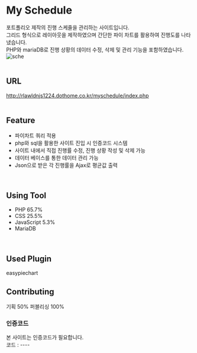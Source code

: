 # My Schedule
포트폴리오 제작의 진행 스케줄을 관리하는 사이트입니다.</br>
그리드 형식으로 레이아웃을 제작하였으며 간단한 파이 차트를 활용하여 진행도를 나타냈습니다.</br>
PHP와 mariaDB로 진행 상황의 데이터 수정, 삭제 및 관리 기능을 포함하였습니다.
</br>
![sche](https://user-images.githubusercontent.com/77706798/111946407-c8dae300-8b1e-11eb-88d8-663d0f6f0bfe.png)
</br>
</br>

## URL
http://rlawldnjs1224.dothome.co.kr/myschedule/index.php
</br>
</br>

## Feature
- 파이차트 쿼리 적용
- php와 sql을 활용한 사이트 진입 시 인증코드 시스템
- 사이트 내에서 직접 진행률 수정, 진행 상황 작성 및 삭제 가능
- 데이터 베이스를 통한 데이터 관리 가능
- Json으로 받은 각 진행률을 Ajax로 평균값 출력
</br>


## Using Tool
- PHP 65.7%
- CSS 25.5%
- JavaScript 5.3%
- MariaDB
</br>


## Used Plugin
easypiechart
</br>


## Contributing
기획 50%
퍼블리싱 100%
</br>


### 인증코드
본 사이트는 인증코드가 필요합니다.</br>
코드 : ----
